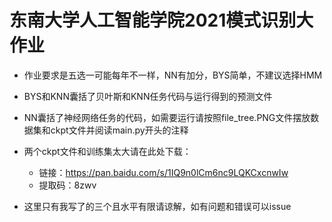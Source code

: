 # 东南大学人工智能学院2021模式识别大作业

- 作业要求是五选一可能每年不一样，NN有加分，BYS简单，不建议选择HMM

- BYS和KNN囊括了贝叶斯和KNN任务代码与运行得到的预测文件

- NN囊括了神经网络任务的代码，如需要运行请按照file_tree.PNG文件摆放数据集和ckpt文件并阅读main.py开头的注释

- 两个ckpt文件和训练集太大请在此处下载：

  - 链接：https://pan.baidu.com/s/1IQ9n0lCm6nc9LQKCxcnwIw 
  - 提取码：8zwv
- 这里只有我写了的三个且水平有限请谅解，如有问题和错误可以issue
